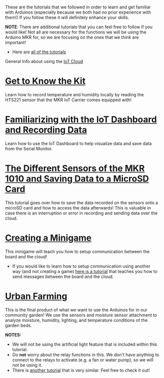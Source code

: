 These are the tutorials that we followed in order to learn and get familiar with Arduinos (especially because we both had no prior experience with them!) If you follow these it will definitely enhance your skills.

**NOTE**: There are additional tutorials that you can feel free to follow if you would like! Not all are necessary for the functions we will be using the Arduino MKR for, so we are focusing on the ones that we think are important!
- Here are [all of the tutorials](https://explore-iot.arduino.cc/?_gl=1*1d5t7n8*_ga*MjA0Nzk2NjY1MC4xNjU0ODY3MDU2*_ga_NEXN8H46L5*MTY1NjQyMjU4My4xMy4xLjE2NTY0Mjk0ODguNDQ.)

General Info about using the [IoT Cloud](https://docs.arduino.cc/cloud/iot-cloud/tutorials/iot-cloud-getting-started?_gl=1*1dkilw2*_ga*MjA0Nzk2NjY1MC4xNjU0ODY3MDU2*_ga_NEXN8H46L5*MTY1NjQyMjU4My4xMy4xLjE2NTY0Mjc4NTIuNDg.)


# [Get to Know the Kit](https://explore-iot.arduino.cc/iotsk/module/iot-starter-kit/lesson/get-to-know-the-kit)
Learn how to record temperature and humidity locally by reading the HTS221 sensor that the MKR IoT Carrier comes equipped with!


# [Familiarizing with the IoT Dashboard and Recording Data](https://explore-iot.arduino.cc/iotsk/module/iot-starter-kit/lesson/get-to-know-the-kit)
Learn how to use the IoT Dashboard to help visualize data and save data from the Serial Monitor.


# [The Different Sensors of the MKR 1010 and Saving Data to a MicroSD Card](https://explore-iot.arduino.cc/iotsk/module/iot-starter-kit/lesson/storing-our-data)
This tutorial goes over how to save the data recorded on the sensors onto a microSD card and how to access the data afterwards! This is valuable in case there is an interruption or error in recording and sending data over the cloud.

# [Creating a Minigame](https://explore-iot.arduino.cc/iotsk/module/iot-starter-kit/lesson/cloud-vs-carrier-game)
This minigame will teach you how to setup communication between the board and the cloud!
- If you would like to learn how to setup communication using another way (and not creating a game) [here is a tutorial](https://opla.arduino.cc/opla/module/iot-starter-kit-maker-long/lesson/thinking-about-you-long) that teaches you how to send messages between the board and the cloud.


# [Urban Farming](https://explore-iot.arduino.cc/iotsk/module/iot-starter-kit/lesson/urban-farming-101)
This is the final product of what we want to use the Arduinos for in our community garden! We use the sensors and moisture sensor attachment to analyze moisture, humidity, lighting, and temperature conditions of the garden beds.

**NOTES:**
- We will not be using the artificial light feature that is included within this tutorial. 
- Do **not** worry about the relay functions in this. We don't have anything to connect to the relays to activate (e.g. a fan or water pump), so we will not be using it. 
- There is [another tutorial](https://opla.arduino.cc/opla/module/iot-starter-kit-maker-long/lesson/smart-garden-long) that is very similar. Feel free to check it out!
